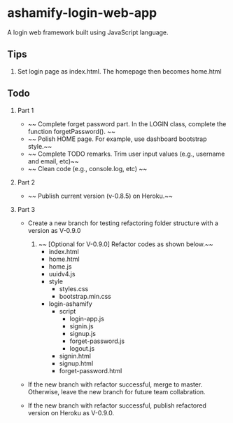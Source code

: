 # ashamify-login-web-app

A login web framework built using JavaScript language.


## Tips
1. Set login page as index.html. The homepage then becomes home.html

## Todo
1. Part 1
    * ~~ Complete forget password part. In the LOGIN class, complete the function forgetPassword(). ~~
    * ~~ Polish HOME page. For example, use dashboard bootstrap style.~~ 
    * ~~ Complete TODO remarks. Trim user input values (e.g., username and email, etc)~~ 
    * ~~ Clean code (e.g., console.log, etc) ~~ 

2. Part 2
    * ~~ Publish current version (v-0.8.5) on Heroku.~~ 

3. Part 3
    * Create a new branch for testing refactoring folder structure with a version as V-0.9.0
        1. ~~ [Optional for V-0.9.0] Refactor codes as shown below.~~
            * index.html
            * home.html
            * home.js
            * uuidv4.js
            * style
                * styles.css
                * bootstrap.min.css
            * login-ashamify
                * script
                    * login-app.js
                    * signin.js
                    * signup.js
                    * forget-password.js
                    * logout.js
                * signin.html
                * signup.html
                * forget-password.html

    * If the new branch with refactor successful, merge to master. Otherwise, leave the new branch for future team collabration.
    * If the new branch with refactor successful, publish refactored version on Heroku as V-0.9.0.